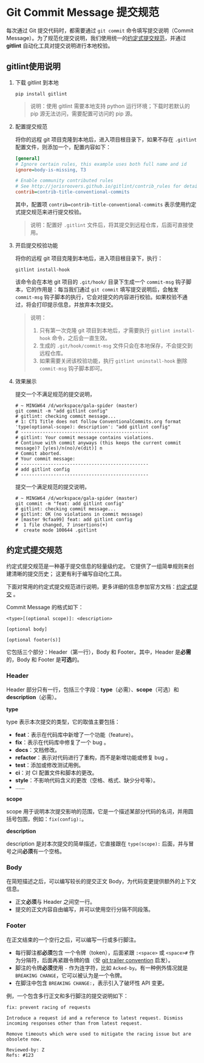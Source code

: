 # Git Commit Message 提交规范

每次通过 Git 提交代码时，都需要通过 `git commit` 命令填写提交说明（Commit Message）。为了规范化提交说明，我们使用统一的[约定式提交规范](https://www.conventionalcommits.org/zh-hans/v1.0.0/)，并通过 **gitlint** 自动化工具对提交说明进行本地校验。

## gitlint使用说明

1. 下载 gitlint 到本地

   ```shell
   pip install gitlint
   ```

   > 说明：使用 gitlint 需要本地支持 python 运行环境；下载时若默认的 pip 源无法访问，需要配置可访问的 pip 源。

2. 配置提交规范

   将你的远程 git 项目克隆到本地后，进入项目根目录下，如果不存在 `.gitlint` 配置文件，则添加一个，配置内容如下：

   ```ini
   [general]
   # Ignore certain rules, this example uses both full name and id
   ignore=body-is-missing, T3
   
   # Enable community contributed rules
   # See http://jorisroovers.github.io/gitlint/contrib_rules for details
   contrib=contrib-title-conventional-commits
   ```

   其中，配置项 `contrib=contrib-title-conventional-commits` 表示使用约定式提交规范来进行提交校验。

   > 说明：配置好 `.gitlint` 文件后，将其提交到远程仓库，后面可直接使用。

3. 开启提交校验功能

   将你的远程 git 项目克隆到本地后，进入项目根目录下，执行：

   ```shell
   gitlint install-hook
   ```

   该命令会在本地 git 项目的 `.git/hook/` 目录下生成一个 `commit-msg` 钩子脚本，它的作用是：每当我们通过 `git commit` 填写提交说明后，会触发 `commit-msg` 钩子脚本的执行，它会对提交的内容进行校验。如果校验不通过，将会打印提示信息，并放弃本次提交。

   > 说明：
   >
   > 1. 只有第一次克隆 git 项目到本地后，才需要执行 `gitlint install-hook` 命令，之后会一直生效。
   > 2. 生成的 `.git/hook/commit-msg` 文件只会在本地保存，不会提交到远程仓库。
   > 3. 如果需要关闭该校验功能，执行 `gitlint uninstall-hook` 删除 `commit-msg` 钩子脚本即可。

4. 效果展示

   提交一个不满足规范的提交说明，

   ```shell
   # ~ MINGW64 /d/workspace/gala-spider (master)
   git commit -m "add gitlint config"
   # gitlint: checking commit message...
   # 1: CT1 Title does not follow ConventionalCommits.org format 'type(optional-scope): description': "add gitlint config"
   # -----------------------------------------------
   # gitlint: Your commit message contains violations.
   # Continue with commit anyways (this keeps the current commit message)? [y(es)/n(no)/e(dit)] n
   # Commit aborted.
   # Your commit message:
   # -----------------------------------------------
   # add gitlint config
   # -----------------------------------------------
   ```

   提交一个满足规范的提交说明，

   ```shell
   # ~ MINGW64 /d/workspace/gala-spider (master)
   git commit -m "feat: add gitlint config"
   # gitlint: checking commit message...
   # gitlint: OK (no violations in commit message)
   # [master 9cfaa99] feat: add gitlint config
   #  1 file changed, 7 insertions(+)
   #  create mode 100644 .gitlint
   ```

## 约定式提交规范

约定式提交规范是一种基于提交信息的轻量级约定。 它提供了一组简单规则来创建清晰的提交历史； 这更有利于编写自动化工具。

下面对常用的约定式提交规范进行说明，更多详细的信息参加官方文档：[约定式提交](https://www.conventionalcommits.org/zh-hans/v1.0.0/) 。

Commit Message 的格式如下：

```
<type>[(optional scope)]: <description>

[optional body]

[optional footer(s)]
```

它包括三个部分：Header（第一行），Body 和 Footer。其中，Header 是**必需**的，Body 和 Footer 是**可选**的。

### Header

Header 部分只有一行，包括三个字段：**type**（必需）、**scope**（可选）和 **description**（必需）。

**type**

type 表示本次提交的类型，它的取值主要包括：

- **feat**：表示在代码库中新增了一个功能（feature）。
- **fix**：表示在代码库中修复了一个 bug 。
- **docs**：文档修改。
- **refactor**：表示对代码进行了重构，而不是新增功能或修复 bug 。
- **test**：添加或修改测试用例。
- **ci**：对 CI 配置文件和脚本的更改。
- **style**：不影响代码含义的更改（空格、格式、缺少分号等）。
- ……

**scope**

scope 用于说明本次提交影响的范围，它是一个描述某部分代码的名词，并用圆括号包围，例如：`fix(config):`。

**description**

description 是对本次提交的简单描述，它直接跟在 `type(scope):` 后面，并与冒号之间**必须**有一个空格。

### Body

在简短描述之后，可以编写较长的提交正文 Body，为代码变更提供额外的上下文信息。

- 正文**必须**与 Header 之间空一行。
- 提交的正文内容自由编写，并可以使用空行分隔不同段落。

### Footer

在正文结束的一个空行之后，可以编写一行或多行脚注。

- 每行脚注都**必须**包含 一个令牌（token），后面紧跟 `:<space>` 或 `<space>#` 作为分隔符，后面再紧跟令牌的值（受 [git trailer convention](https://git-scm.com/docs/git-interpret-trailers) 启发）。
- 脚注的令牌**必须**使用 `-` 作为连字符，比如 `Acked-by`。有一种例外情况就是 `BREAKING CHANGE`，它可以被认为是一个令牌。
- 在脚注中包含 `BREAKING CHANGE:`，表示引入了破坏性 API 变更。

例，一个包含多行正文和多行脚注的提交说明如下：

```
fix: prevent racing of requests

Introduce a request id and a reference to latest request. Dismiss
incoming responses other than from latest request.

Remove timeouts which were used to mitigate the racing issue but are
obsolete now.

Reviewed-by: Z
Refs: #123
```

